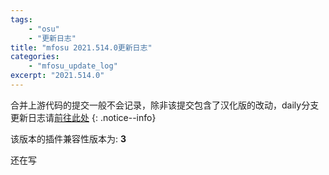 ```yaml
---
tags:
    - "osu"
    - "更新日志"
title: "mfosu 2021.514.0更新日志"
categories:
    - "mfosu_update_log"
excerpt: "2021.514.0"
---
```

合并上游代码的提交一般不会记录，除非该提交包含了汉化版的改动，daily分支更新日志请[前往此处](/daily/mfosu_upd_rolling)
{: .notice--info}

该版本的插件兼容性版本为: **3**

还在写
